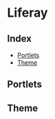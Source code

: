 <!-- omit in toc -->
# Liferay

<!-- omit in toc -->
## Index

- [Portlets](#portlets)
- [Theme](#theme)

## Portlets

## Theme
